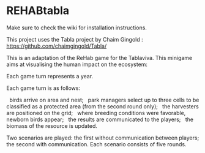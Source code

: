 # REHABtabla

Make sure to check the wiki for installation instructions.

This project uses the Tabla project by Chaim Gingold : https://github.com/chaimgingold/Tabla/

This is an adaptation of the ReHab game for the Tablaviva. This minigame aims at visualising the human impact on the ecosystem:

Each game turn represents a year.

Each game turn is as follows:

  birds arrive on area and nest;
  park managers select up to three cells to be classified as a protected area (from the second round only);
  the harvesters are positioned on the grid;
  where breeding conditions were favorable, newborn birds appear;
  the results are communicated to the players;
  the biomass of the resource is updated.

Two scenarios are played: the first without communication between players; the second with communication. Each scenario consists of five rounds.
